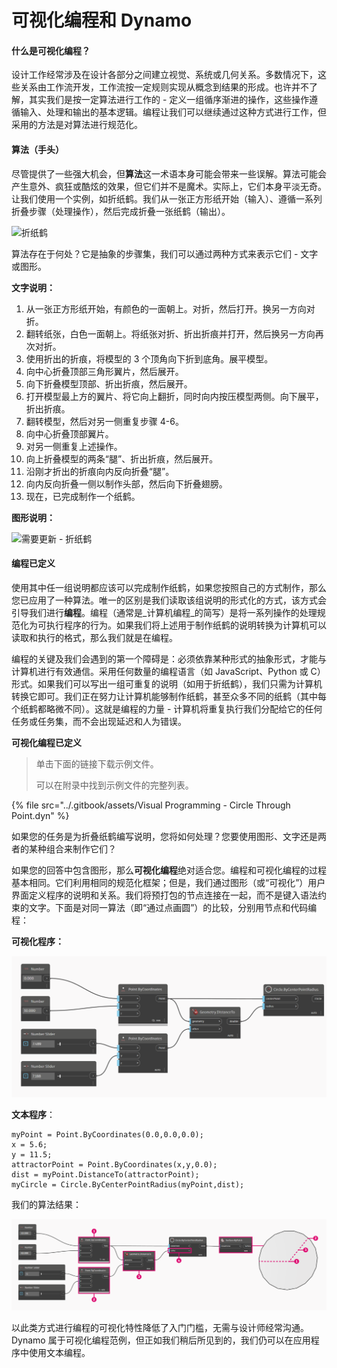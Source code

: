 # 可视化编程和 Dynamo

#### 什么是可视化编程？ <a href="#what-is-visual-programming" id="what-is-visual-programming"></a>

设计工作经常涉及在设计各部分之间建立视觉、系统或几何关系。多数情况下，这些关系由工作流开发，工作流按一定规则实现从概念到结果的形成。也许并不了解，其实我们是按一定算法进行工作的 - 定义一组循序渐进的操作，这些操作遵循输入、处理和输出的基本逻辑。编程让我们可以继续通过这种方式进行工作，但采用的方法是对算法进行规范化。

#### 算法（手头） <a href="#algorithms-in-hand" id="algorithms-in-hand"></a>

尽管提供了一些强大机会，但**算法**这一术语本身可能会带来一些误解。算法可能会产生意外、疯狂或酷炫的效果，但它们并不是魔术。实际上，它们本身平淡无奇。让我们使用一个实例，如折纸鹤。我们从一张正方形纸开始（输入）、遵循一系列折叠步骤（处理操作），然后完成折叠一张纸鹤（输出）。

![折纸鹤](https://primer.dynamobim.org/01\_Introduction/images/1-1/00-OrigamiCrane.png)

算法存在于何处？它是抽象的步骤集，我们可以通过两种方式来表示它们 - 文字或图形。

**文字说明：**

1. 从一张正方形纸开始，有颜色的一面朝上。对折，然后打开。换另一方向对折。
2. 翻转纸张，白色一面朝上。将纸张对折、折出折痕并打开，然后换另一方向再次对折。
3. 使用折出的折痕，将模型的 3 个顶角向下折到底角。展平模型。
4. 向中心折叠顶部三角形翼片，然后展开。
5. 向下折叠模型顶部、折出折痕，然后展开。
6. 打开模型最上方的翼片、将它向上翻折，同时向内按压模型两侧。向下展平，折出折痕。
7. 翻转模型，然后对另一侧重复步骤 4-6。
8. 向中心折叠顶部翼片。
9. 对另一侧重复上述操作。
10. 向上折叠模型的两条“腿”、折出折痕，然后展开。
11. 沿刚才折出的折痕向内反向折叠“腿”。
12. 向内反向折叠一侧以制作头部，然后向下折叠翅膀。
13. 现在，已完成制作一个纸鹤。

**图形说明：**

![需要更新 - 折纸鹤](https://primer.dynamobim.org/01\_Introduction/images/1-1/01-OrigamiCraneInstructions.png)

#### 编程已定义 <a href="#programming-defined" id="programming-defined"></a>

使用其中任一组说明都应该可以完成制作纸鹤，如果您按照自己的方式制作，那么您已应用了一种算法。唯一的区别是我们读取该组说明的形式化的方式，该方式会引导我们进行**编程**。编程（通常是_计算机编程_的简写）是将一系列操作的处理规范化为可执行程序的行为。如果我们将上述用于制作纸鹤的说明转换为计算机可以读取和执行的格式，那么我们就是在编程。

编程的关键及我们会遇到的第一个障碍是：必须依靠某种形式的抽象形式，才能与计算机进行有效通信。采用任何数量的编程语言（如 JavaScript、Python 或 C）形式。如果我们可以写出一组可重复的说明（如用于折纸鹤），我们只需为计算机转换它即可。我们正在努力让计算机能够制作纸鹤，甚至众多不同的纸鹤（其中每个纸鹤都略微不同）。这就是编程的力量 - 计算机将重复执行我们分配给它的任何任务或任务集，而不会出现延迟和人为错误。

**可视化编程已定义**

> 单击下面的链接下载示例文件。
>
> 可以在附录中找到示例文件的完整列表。

{% file src="../.gitbook/assets/Visual Programming - Circle Through Point.dyn" %}

如果您的任务是为折叠纸鹤编写说明，您将如何处理？您要使用图形、文字还是两者的某种组合来制作它们？

如果您的回答中包含图形，那么**可视化编程**绝对适合您。编程和可视化编程的过程基本相同。它们利用相同的规范化框架；但是，我们通过图形（或“可视化”）用户界面定义程序的说明和关系。我们将预打包的节点连接在一起，而不是键入语法约束的文字。下面是对同一算法（即“通过点画圆”）的比较，分别用节点和代码编程：

**可视化程序：**

![](<./images/a-1/visualProgramming (2).png>)

**文本程序**：

```
myPoint = Point.ByCoordinates(0.0,0.0,0.0);
x = 5.6;
y = 11.5;
attractorPoint = Point.ByCoordinates(x,y,0.0);
dist = myPoint.DistanceTo(attractorPoint);
myCircle = Circle.ByCenterPointRadius(myPoint,dist);
```

我们的算法结果：

![](<./images/a-1/visualProgramming (1).png>)

以此类方式进行编程的可视化特性降低了入门门槛，无需与设计师经常沟通。Dynamo 属于可视化编程范例，但正如我们稍后所见到的，我们仍可以在应用程序中使用文本编程。
